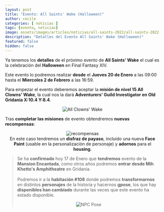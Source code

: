 ```yaml
---
layout: post
title: "Evento: All Saints' Wake (Halloween)"
author: cecile
categories: [ noticias ]
tags: [evento, noticias]
image: assets/images/articles/noticias/all-saints-2022/all-saints-2022.jpg
description: "Detalles del Evento All Saints' Wake (Halloween)"
featured: false
hidden: false
---
```


Ya tenemos los **detalles** de el próximo evento de **All Saints' Wake** el cual es la celebración del **Halloween** en Final Fantasy XIV.


Este evento lo podremos realizar **desde** el **Jueves 20 de Enero** a las 09:00 hasta el **Miercoles 2 de Febrero** a las 16:59.

Para empezar el evento deberemos aceptar la **misión de nivel 15 All Clowns' Wake**, la cual nos la dará **Adventurers' Guild Investigator en Old Gridania X:10.4 Y:8.4**.

<p align="center"><img src="{{ site.baseurl }}/assets/images/articles/noticias/all-saints-2022/quest.jpg" alt="All Clowns' Wake"/></p>

Tras **completar las misiones** de evento obtendremos **nuevas recompensas**:

<p align="center">
    <img src="{{ site.baseurl }}/assets/images/articles/noticias/all-saints-2022/recompensas.jpg" alt="recompensas"/>
    <br/>
    En este caso tendremos un <b>disfraz de payaso</b>, incluido una nueva <b>Face Paint</b> (usable en la personalización de personaje) y <b>adornos</b> para el <b>housing</b>.
</p>


<blockquote >
Se ha <b>confirmado</b> hoy 17 de Enero que <b>tendremos</b> evento de la <b>Mansion Encantada</b>, como otros años podremos <b>entrar desde Mih Khetto's Amphitheatre</b> en Gridania.<br/>
<br/>
Podremos ir a la <b>habitación #108</b> donde podremos <b>transformarnos</b> en distintos <b>personajes</b> de la historia y hacernos <b>gpose</b>, los que hay <b>disponibles han cambiado</b> durante las veces que este evento ha estado disponible.
<p align="center"><img src="{{ site.baseurl }}/assets/images/articles/noticias/all-saints-2022/gpose.jpg" alt="NPC Pose"/></p>

</blockquote >